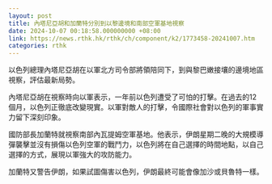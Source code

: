 ```yaml
---
layout: post
title: 內塔尼亞胡和加蘭特分別到以黎邊境和南部空軍基地視察
date: 2024-10-07 00:18:58.000000000 +08:00
link: https://news.rthk.hk/rthk/ch/component/k2/1773458-20241007.htm
categories: rthk
---
```


以色列總理內塔尼亞胡在以軍北方司令部將領陪同下，到與黎巴嫩接壤的邊境地區視察，評估最新局勢。

內塔尼亞胡在視察時向以軍表示，一年前以色列遭受了可怕的打擊。在過去的12個月，以色列正徹底改變現實。以軍對敵人的打擊，令國際社會對以色列的軍事實力留下深刻印象。

國防部長加蘭特就視察南部內瓦提姆空軍基地。他表示，伊朗星期二晚的大規模導彈襲擊並沒有損傷以色列空軍的戰鬥力，以色列將在自己選擇的時間地點，以自己選擇的方式，展現以軍強大的攻防能力。

加蘭特又警告伊朗，如果試圖傷害以色列，伊朗最終可能會像加沙或貝魯特一樣。
